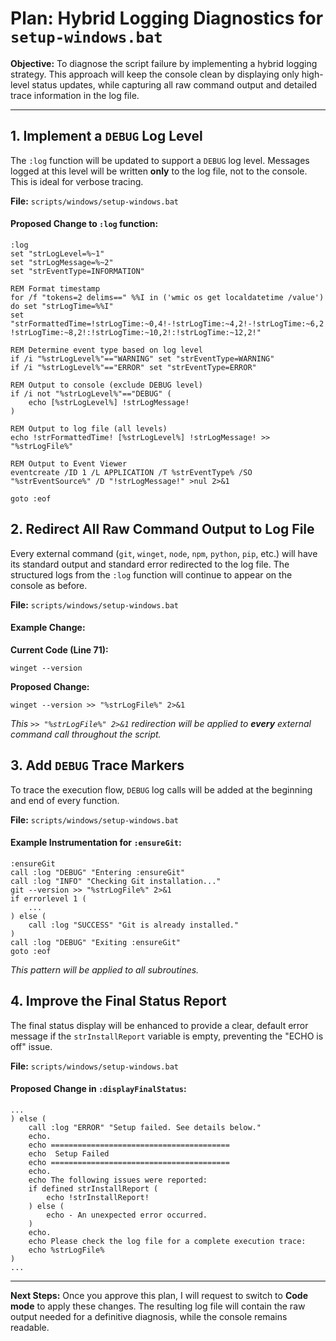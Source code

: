 # Plan: Hybrid Logging Diagnostics for `setup-windows.bat`

**Objective:** To diagnose the script failure by implementing a hybrid logging strategy. This approach will keep the console clean by displaying only high-level status updates, while capturing all raw command output and detailed trace information in the log file.

---

## 1. Implement a `DEBUG` Log Level

The `:log` function will be updated to support a `DEBUG` log level. Messages logged at this level will be written **only** to the log file, not to the console. This is ideal for verbose tracing.

**File:** `scripts/windows/setup-windows.bat`

#### Proposed Change to `:log` function:

```batch
:log
set "strLogLevel=%~1"
set "strLogMessage=%~2"
set "strEventType=INFORMATION"

REM Format timestamp
for /f "tokens=2 delims==" %%I in ('wmic os get localdatetime /value') do set "strLogTime=%%I"
set "strFormattedTime=!strLogTime:~0,4!-!strLogTime:~4,2!-!strLogTime:~6,2! !strLogTime:~8,2!:!strLogTime:~10,2!:!strLogTime:~12,2!"

REM Determine event type based on log level
if /i "%strLogLevel%"=="WARNING" set "strEventType=WARNING"
if /i "%strLogLevel%"=="ERROR" set "strEventType=ERROR"

REM Output to console (exclude DEBUG level)
if /i not "%strLogLevel%"=="DEBUG" (
    echo [%strLogLevel%] !strLogMessage!
)

REM Output to log file (all levels)
echo !strFormattedTime! [%strLogLevel%] !strLogMessage! >> "%strLogFile%"

REM Output to Event Viewer
eventcreate /ID 1 /L APPLICATION /T %strEventType% /SO "%strEventSource%" /D "!strLogMessage!" >nul 2>&1

goto :eof
```

## 2. Redirect All Raw Command Output to Log File

Every external command (`git`, `winget`, `node`, `npm`, `python`, `pip`, etc.) will have its standard output and standard error redirected to the log file. The structured logs from the `:log` function will continue to appear on the console as before.

**File:** `scripts/windows/setup-windows.bat`

#### Example Change:
**Current Code (Line 71):**
```batch
winget --version
```
**Proposed Change:**
```batch
winget --version >> "%strLogFile%" 2>&1
```
*This `>> "%strLogFile%" 2>&1` redirection will be applied to **every** external command call throughout the script.*

## 3. Add `DEBUG` Trace Markers

To trace the execution flow, `DEBUG` log calls will be added at the beginning and end of every function.

**File:** `scripts/windows/setup-windows.bat`

#### Example Instrumentation for `:ensureGit`:
```batch
:ensureGit
call :log "DEBUG" "Entering :ensureGit"
call :log "INFO" "Checking Git installation..."
git --version >> "%strLogFile%" 2>&1
if errorlevel 1 (
    ...
) else (
    call :log "SUCCESS" "Git is already installed."
)
call :log "DEBUG" "Exiting :ensureGit"
goto :eof
```
*This pattern will be applied to all subroutines.*

## 4. Improve the Final Status Report

The final status display will be enhanced to provide a clear, default error message if the `strInstallReport` variable is empty, preventing the "ECHO is off" issue.

**File:** `scripts/windows/setup-windows.bat`

#### Proposed Change in `:displayFinalStatus`:
```batch
...
) else (
    call :log "ERROR" "Setup failed. See details below."
    echo.
    echo ========================================
    echo  Setup Failed
    echo ========================================
    echo.
    echo The following issues were reported:
    if defined strInstallReport (
        echo !strInstallReport!
    ) else (
        echo - An unexpected error occurred.
    )
    echo.
    echo Please check the log file for a complete execution trace:
    echo %strLogFile%
)
...
```

---

**Next Steps:**
Once you approve this plan, I will request to switch to **Code mode** to apply these changes. The resulting log file will contain the raw output needed for a definitive diagnosis, while the console remains readable.